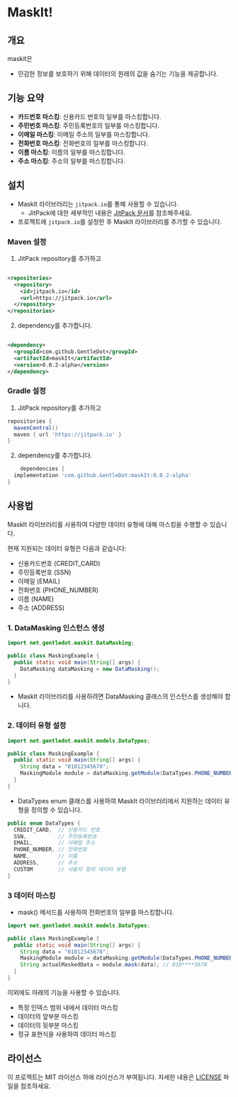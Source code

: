 # MaskIt!

## 개요

maskit은

- 민감한 정보를 보호하기 위해 데이터의 원래의 값을 숨기는 기능을 제공합니다.

## 기능 요약

- **카드번호 마스킹**: 신용카드 번호의 일부를 마스킹합니다.
- **주민번호 마스킹**: 주민등록번호의 일부를 마스킹합니다.
- **이메일 마스킹**: 이메일 주소의 일부를 마스킹합니다.
- **전화번호 마스킹**: 전화번호의 일부를 마스킹합니다.
- **이름 마스킹**: 이름의 일부를 마스킹합니다.
- **주소 마스킹**: 주소의 일부를 마스킹합니다.

## 설치

- MaskIt 라이브러리는 `jitpack.io`를 통해 사용할 수 있습니다.
  - JitPack에 대한 세부적인 내용은 [JitPack 문서](https://docs.jitpack.io/)를 참조해주세요.
- 프로젝트에 `jitpack.io`를 설정한 후 MaskIt 라이브러리를 추가할 수 있습니다.

### Maven 설정

1. JitPack repository를 추가하고

```xml

<repositories>
  <repository>
    <id>jitpack.io</id>
    <url>https://jitpack.io</url>
  </repository>
</repositories>
```

2. dependency를 추가합니다.

```xml

<dependency>
  <groupId>com.github.GentleDot</groupId>
  <artifactId>maskIt</artifactId>
  <version>0.0.2-alpha</version>
</dependency>
```

### Gradle 설정

1. JitPack repository를 추가하고

```groovy
repositories {
  mavenCentral()
  maven { url 'https://jitpack.io' }
}
```

2. dependency를 추가합니다.

```groovy
    dependencies {
  implementation 'com.github.GentleDot:maskIt:0.0.2-alpha'
}
```

## 사용법

MaskIt 라이브러리를 사용하여 다양한 데이터 유형에 대해 마스킹을 수행할 수 있습니다.

현재 지원되는 데이터 유형은 다음과 같습니다:

- 신용카드번호 (CREDIT_CARD)
- 주민등록번호 (SSN)
- 이메일 (EMAIL)
- 전화번호 (PHONE_NUMBER)
- 이름 (NAME)
- 주소 (ADDRESS)

### 1. DataMasking 인스턴스 생성

```java
import net.gentledot.maskit.DataMasking;

public class MaskingExample {
  public static void main(String[] args) {
    DataMasking dataMasking = new DataMasking();
  }
}
```

- MaskIt 라이브러리를 사용하려면 DataMasking 클래스의 인스턴스를 생성해야 합니다.

### 2. 데이터 유형 설정

```java
import net.gentledot.maskit.models.DataTypes;

public class MaskingExample {
  public static void main(String[] args) {
    String data = "01012345678";
    MaskingModule module = dataMasking.getModule(DataTypes.PHONE_NUMBER);
  }
}
```

- DataTypes enum 클래스를 사용하여 MaskIt 라이브러리에서 지원하는 데이터 유형을 정의할 수 있습니다.

```java
public enum DataTypes {
  CREDIT_CARD,  // 신용카드 번호
  SSN,          // 주민등록번호
  EMAIL,        // 이메일 주소
  PHONE_NUMBER, // 전화번호
  NAME,         // 이름
  ADDRESS,      // 주소
  CUSTOM        // 사용자 정의 데이터 유형
}
```

### 3 데이터 마스킹

- mask() 메서드를 사용하여 전화번호의 일부를 마스킹합니다.

```java
import net.gentledot.maskit.models.DataTypes;

public class MaskingExample {
  public static void main(String[] args) {
    String data = "01012345678";
    MaskingModule module = dataMasking.getModule(DataTypes.PHONE_NUMBER);
    String actualMaskedData = module.mask(data); // 010****5678
  }
}
```

이외에도 아래의 기능을 사용할 수 있습니다.

- 특정 인덱스 범위 내에서 데이터 마스킹
- 데이터의 앞부분 마스킹
- 데이터의 뒷부분 마스킹
- 정규 표현식을 사용하여 데이터 마스킹

## 라이선스

이 프로젝트는 MIT 라이선스 하에 라이선스가 부여됩니다.
자세한 내용은 [LICENSE](./LICENSE) 파일을 참조하세요.